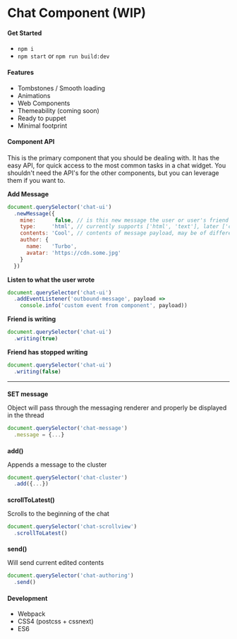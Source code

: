 # Chat Component (WIP)



#### Get Started

- `npm i`
- `npm start` or `npm run build:dev`




#### Features

- Tombstones / Smooth loading
- Animations
- Web Components
- Themeability (coming soon)
- Ready to puppet
- Minimal footprint




#### Component API

#### <chat-ui> 

This is the primary component that you should be dealing with. It has the easy API, for quick access to the most common tasks in a chat widget. You shouldn't need the API's for the other components, but you can leverage them if you want to.



**Add Message**

```javascript
document.querySelector('chat-ui')
  .newMessage({
    mine:      false, // is this new message the user or user's friend
    type:     'html', // currently supports ['html', 'text'], later ['card', 'list']
    contents: 'Cool', // contents of message payload, may be of different types
    author: { 
      name:   'Turbo', 
      avatar: 'https://cdn.some.jpg' 
    }
  })
```



**Listen to what the user wrote**

```javascript
document.querySelector('chat-ui')
  .addEventListener('outbound-message', payload =>
    console.info('custom event from component', payload))
```



**Friend is writing**

```javascript
document.querySelector('chat-ui')
  .writing(true)
```



**Friend has stopped writing**

```javascript
document.querySelector('chat-ui')
  .writing(false)
```





------

#### <chat-message>

**SET message**

Object will pass through the messaging renderer and properly be displayed in the thread

```javascript
document.querySelector('chat-message')
  .message = {...}
```



#### <chat-cluster>

**add()**

Appends a message to the cluster

```javascript
document.querySelector('chat-cluster')
  .add({...})
```



#### <chat-scrollview>

**scrollToLatest()**

Scrolls to the beginning of the chat

```javascript
document.querySelector('chat-scrollview')
  .scrollToLatest()
```



#### <chat-authoring> 

**send()**

Will send current edited contents

```javascript
document.querySelector('chat-authoring')
  .send()
```



#### Development

- Webpack
- CSS4 (postcss + cssnext)
- ES6